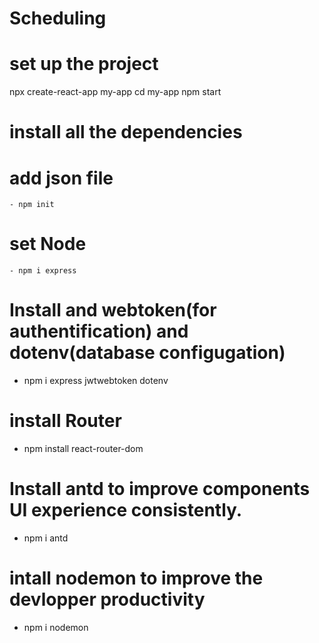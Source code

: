# Scheduling
# set up the project
npx create-react-app my-app
cd my-app
npm start
# install all the dependencies
  # add json file
    - npm init
  #  set Node 
    - npm i express 
  # Install  and webtoken(for authentification) and dotenv(database configugation)
   - npm i express jwtwebtoken dotenv
  # install Router 
  - npm install react-router-dom
  # Install antd to improve components UI experience consistently.
  - npm i antd 
  # intall nodemon to improve the devlopper productivity
   -  npm i nodemon
